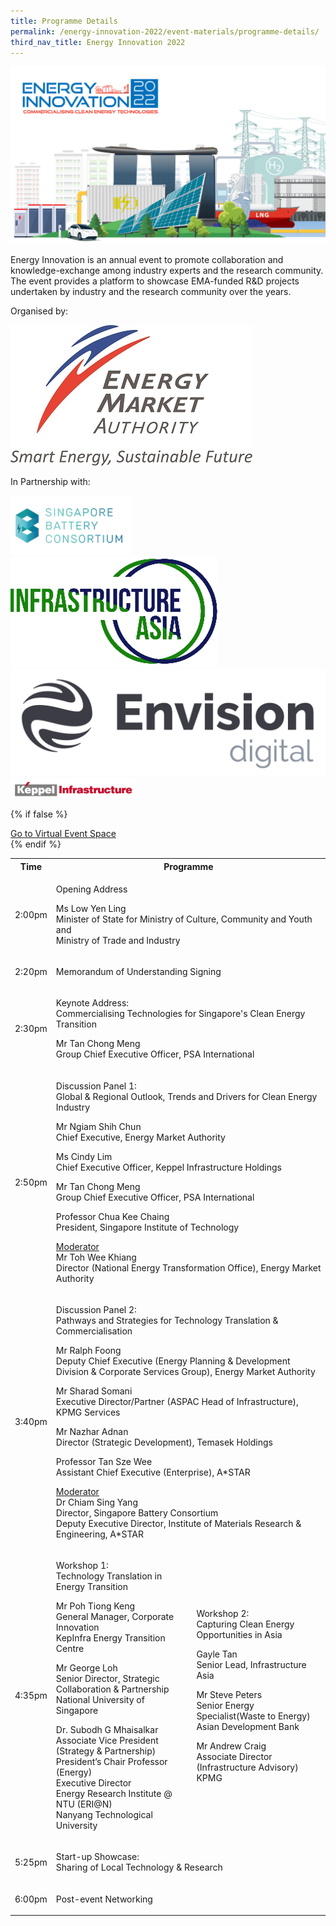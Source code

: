```yaml
---
title: Programme Details
permalink: /energy-innovation-2022/event-materials/programme-details/
third_nav_title: Energy Innovation 2022
---
```

![Energy Innovation 2022](/images/ei2022-banner-concept.png)

Energy Innovation is an annual event to promote collaboration and knowledge-exchange among industry experts and the research community. The event provides a platform to showcase EMA-funded R&D projects undertaken by industry and the research community over the years.

<div class="organiser-logos-container">
    <div class="organiser-wrapper">
        <p>Organised by:</p>
        <div class="logo-wrapper ema-logo">
            <img src="/images/ema-logo-resize.jpg" alt="Energy Market Authority Logo"/>
        </div>
    </div>
    <div class="partners-wrapper">
        <p>In Partnership with:</p>
        <div class="partner-logos-container">
            <div class="partner-logo-wrapper">
                <img src="/images/singapore-battery-consortium.png" alt="Singapore Battery Consortium"/>
            </div>
            <div class="partner-logo-wrapper">
                <img src="/images/infrastructure-asia.png" alt="Infrastructure Asia"/>
            </div>
            <div class="partner-logo-wrapper">
                <img src="/images/envision-digital.png" alt="Envision Digital"/>
            </div>
            <div class="partner-logo-wrapper">
                <img src="/images/keppel-infrastructure.png" alt="Keppel Infrastructure" style="max-width: 200px; height: auto;"/>
            </div>
        </div>
    </div>
</div>

{% if false %}
<div class="btn-register-container">
    <a href="/energy-innovation-2022/virtual-event/" class="bp-button is-secondary is-uppercase search-button">Go to Virtual Event Space<span class="sgds-icon sgds-icon-external"></span></a>
</div>
{% endif %}

<div class="program-tbl-container">
    <table>
        <tr>
            <th>Time</th>
            <th colspan="2">Programme</th>
        </tr>
        <tr>
            <td>2:00pm</td>
            <td colspan="2">
                <p class="programme-topic">Opening Address </p>
                <p>Ms Low Yen Ling<br>
                <span class="speaker-designation">Minister of State for Ministry of Culture, Community and Youth and<br>
                    Ministry of Trade and Industry</span></p>
            </td>
        </tr>
        <tr>
            <td>2:20pm</td>
            <td colspan="2">
                <p class="programme-topic">Memorandum of Understanding Signing</p>
            </td>
        </tr>
        <tr>
            <td>2:30pm</td>
            <td colspan="2">
                <p class="programme-topic">Keynote Address:<br>
                Commercialising Technologies for Singapore&apos;s Clean Energy Transition</p>
                <p>Mr Tan Chong Meng<br>
                <span class="speaker-designation">Group Chief Executive Officer, PSA International</span></p>
            </td>
        </tr>
        <tr>
            <td>2:50pm</td>
            <td colspan="2">
                <p class="programme-topic">Discussion Panel 1:<br>
                Global &amp; Regional Outlook, Trends and Drivers for Clean Energy Industry</p>
                <p>Mr Ngiam Shih Chun<br>
                <span class="speaker-designation">Chief Executive, Energy Market Authority</span></p>
                <p>Ms Cindy Lim<br>
                <span class="speaker-designation">Chief Executive Officer, Keppel Infrastructure Holdings</span></p>
                <p>Mr Tan Chong Meng<br>
                <span class="speaker-designation">Group Chief Executive Officer, PSA International</span></p>
                <p>Professor Chua Kee Chaing<br>
                <span class="speaker-designation">President, Singapore Institute of Technology</span></p>
                <p><u>Moderator</u><br>
                Mr Toh Wee Khiang<br>
                <span class="speaker-designation">Director (National Energy Transformation Office), Energy Market Authority</span></p>
            </td>
        </tr>
        <tr>
            <td>3:40pm</td>
            <td colspan="2">
                <p class="programme-topic">Discussion Panel 2:<br>
                Pathways and Strategies for Technology Translation &amp; Commercialisation</p>
                <p>Mr Ralph Foong<br>
                <span class="speaker-designation">Deputy Chief Executive (Energy Planning &amp; Development Division &amp; Corporate Services Group), Energy Market Authority</span></p>
                <p>Mr Sharad Somani<br>
                <span class="speaker-designation">Executive Director/Partner (ASPAC Head of Infrastructure), KPMG Services</span></p>
                <p>Mr Nazhar Adnan<br>
                <span class="speaker-designation">Director (Strategic Development), Temasek Holdings</span></p>
                <p>Professor Tan Sze Wee<br>
                <span class="speaker-designation">Assistant Chief Executive (Enterprise), A*STAR</span></p>
                <p><u>Moderator</u><br>
                Dr Chiam Sing Yang<br>
                <span class="speaker-designation">Director, Singapore Battery Consortium<br>
                Deputy Executive Director, Institute of Materials Research & Engineering, A*STAR</span></p>
            </td>
        </tr>
        <tr>
            <td>4:35pm</td>
            <td>
                <p class="programme-topic">Workshop 1:<br>Technology Translation in Energy Transition</p>
                <p>Mr Poh Tiong Keng<br>
                <span class="speaker-designation">General Manager, Corporate Innovation<br>
                KepInfra Energy Transition Centre</span></p>
                <p>Mr George Loh<br>
                <span class="speaker-designation">Senior Director, Strategic Collaboration &amp; Partnership<br>
                National University of Singapore</span></p>
                <p>Dr. Subodh G Mhaisalkar<br>
                <span class="speaker-designation">Associate Vice President (Strategy & Partnership)<br>
                President’s Chair Professor (Energy)<br>
                Executive Director<br>
                Energy Research Institute @ NTU (ERI@N)<br>
                Nanyang Technological University</span></p>
            </td>
            <td>
                <p class="programme-topic">Workshop 2:<br>Capturing Clean Energy Opportunities in Asia</p>
                <p>Gayle Tan<br>
                <span class="speaker-designation">Senior Lead, Infrastructure Asia</span></p>
                <p>Mr Steve Peters<br>
                <span class="speaker-designation">Senior Energy Specialist(Waste to Energy)<br>
                Asian Development Bank</span></p>
                <p>Mr Andrew Craig<br>
                <span class="speaker-designation">Associate Director (Infrastructure Advisory)<br>
                KPMG</span></p>
            </td>
        </tr>
        <tr>
            <td>5:25pm</td>
            <td colspan="2">
                <p class="programme-topic">Start-up Showcase:<br>
                Sharing of Local Technology & Research</p>
            </td>
        </tr>
        <tr>
            <td>6:00pm</td>
            <td colspan="2">
                <p class="programme-topic">Post-event Networking</p>
            </td>
        </tr>
    </table>
</div>
